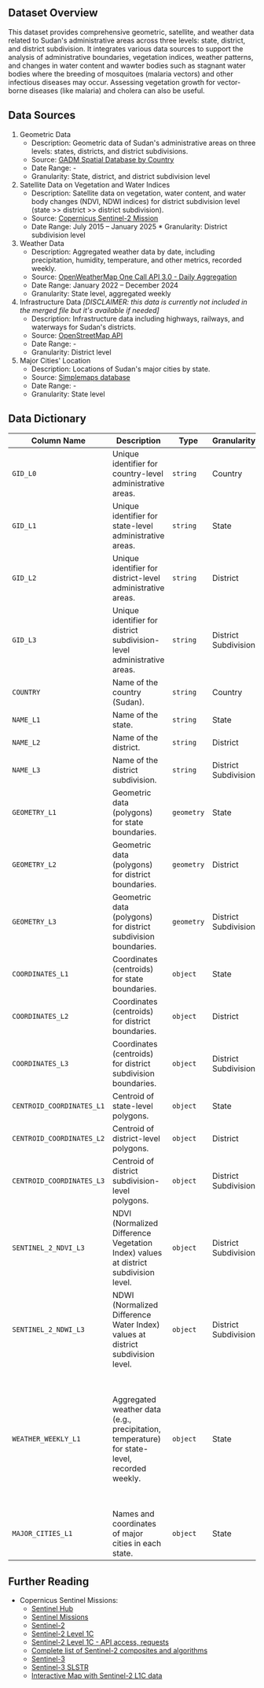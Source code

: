 ## Dataset Overview
This dataset provides comprehensive geometric, satellite, and weather data related to Sudan's administrative areas across three levels: state, district, and district subdivision. It integrates various data sources to support the analysis of administrative boundaries, vegetation indices, weather patterns, and changes in water content and wawter bodies such as stagnant water bodies where the breeding of mosquitoes (malaria vectors) and other infectious diseases may occur. Assessing vegetation growth for vector-borne diseases (like malaria) and cholera can also be useful.


## Data Sources
1. Geometric Data
    * Description: Geometric data of Sudan's administrative areas on three levels: states, districts, and district subdivisions.
    * Source: [GADM Spatial Database by Country](https://gadm.org/download_country.html)
    * Date Range: -
    * Granularity: State, district, and district subdivision level
2. Satellite Data on Vegetation and Water Indices
    * Description: Satellite data on vegetation, water content, and water body changes (NDVI, NDWI indices) for district subdivision level (state >> district >> district subdivision).
    * Source: [Copernicus Sentinel-2 Mission](https://dataspace.copernicus.eu/explore-data/data-collections/sentinel-data/sentinel-2)
    * Date Range: July 2015 – January 2025
    * Granularity: District subdivision level
3. Weather Data
    * Description: Aggregated weather data by date, including precipitation, humidity, temperature, and other metrics, recorded weekly.
    * Source: [OpenWeatherMap One Call API 3.0 - Daily Aggregation](https://openweathermap.org/api/one-call-3#history_daily_aggregation)
    * Date Range: January 2022 – December 2024
    * Granularity: State level, aggregated weekly
4. Infrastructure Data _[DISCLAIMER: this data is currently not included in the merged file but it's available if needed]_
    * Description: Infrastructure data including highways, railways, and waterways for Sudan's districts.
    * Source: [OpenStreetMap API](https://wiki.openstreetmap.org/wiki/API_v0.6)
    * Date Range: -
    * Granularity: District level
5. Major Cities' Location
    * Description: Locations of Sudan's major cities by state.
    * Source: [Simplemaps database](https://simplemaps.com/data/world-cities)
    * Date Range: -
    * Granularity: State level


## Data Dictionary  

| **Column Name**                  | **Description**                                                                                             | **Type**          | **Granularity**              | **Example Value**                                     |  
|-----------------------------------|-------------------------------------------------------------------------------------------------------------|-------------------|-----------------------------|-----------------------------------------------------|  
| `GID_L0`                          | Unique identifier for country-level administrative areas.                                                   | `string`          | Country                     | `SDN`                                               |  
| `GID_L1`                          | Unique identifier for state-level administrative areas.                                                     | `string`          | State                       | `SDN.1_1`                                           |  
| `GID_L2`                          | Unique identifier for district-level administrative areas.                                                  | `string`          | District                    | `SDN.1.2_1`                                         |  
| `GID_L3`                          | Unique identifier for district subdivision-level administrative areas.                                      | `string`          | District Subdivision        | `SDN.1.2.3_1`                                       |  
| `COUNTRY`                         | Name of the country (Sudan).                                                                                | `string`          | Country                     | `Sudan`                                             |  
| `NAME_L1`                         | Name of the state.                                                                                          | `string`          | State                       | `NorthDarfur`                                       |  
| `NAME_L2`                         | Name of the district.                                                                                       | `string`          | District                    | `Kutum`                                             |  
| `NAME_L3`                         | Name of the district subdivision.                                                                           | `string`          | District Subdivision        | `Karnoy`                                            |  
| `GEOMETRY_L1`                     | Geometric data (polygons) for state boundaries.                                                             | `geometry`        | State                       | `MULTIPOLYGON (((32.7365 13.7191, 32.7335 13.749, ...)))`            |  
| `GEOMETRY_L2`                     | Geometric data (polygons) for district boundaries.                                                          | `geometry`        | District                    | `MULTIPOLYGON (((33.1141 14.8749, 32.9916 14.9108, ...))`             |  
| `GEOMETRY_L3`                     | Geometric data (polygons) for district subdivision boundaries.                                              | `geometry`        | District Subdivision        | `MULTIPOLYGON (((32.9784 15.1733, 33.0415 15.2452, ...)))`            |  
| `COORDINATES_L1`                  | Coordinates (centroids) for state boundaries.                                                               | `object`          | State                       | `[(26.989, 11.7898), (26.8901, 11.7679),  ...]`                       |  
| `COORDINATES_L2`                  | Coordinates (centroids) for district boundaries.                                                            | `object`          | District                    | `[(25.2552, 14.1369), (25.2314, 14.1837),  ...]`                       |  
| `COORDINATES_L3`                  | Coordinates (centroids) for district subdivision boundaries.                                                | `object`          | District Subdivision        | `[23.1315, 15.7106), (23.1535, 15.7122),  ...]`                       |  
| `CENTROID_COORDINATES_L1`         | Centroid of state-level polygons.                                                                           | `object`          | State                       | `(16.210072141665464, 25.56137078287929)`                       |  
| `CENTROID_COORDINATES_L2`         | Centroid of district-level polygons.                                                                        | `object`          | District                    | `(14.970643898696625, 23.99197320791689)`                       |  
| `CENTROID_COORDINATES_L3`         | Centroid of district subdivision-level polygons.                                                            | `object`          | District Subdivision        | `(15.276145500285851, 23.579148396331252)`                       |  
| `SENTINEL_2_NDVI_L3`              | NDVI (Normalized Difference Vegetation Index) values at district subdivision level.                         | `object`          | District Subdivision        | `{'data': [{'interval_from': '2015-10-20', 'interval_to': '2015-10-21', 'ndvi_min': 0.005310070235282183, 'ndvi_max': 0.005310070235282183, 'ndvi_mean': 0.005310070235282183}, {}, ...]}`            |  
| `SENTINEL_2_NDWI_L3`              | NDWI (Normalized Difference Water Index) values at district subdivision level.                              | `object`          | District Subdivision        | `{'data': [{'interval_from': '2015-10-20', 'interval_to': '2015-10-21', 'ndvi_min': -0.011544699780642986, 'ndvi_max': -0.011544699780642986, 'ndvi_mean': -0.011544699780642986}, {}, ...]}`            |  
| `WEATHER_WEEKLY_L1`               | Aggregated weather data (e.g., precipitation, temperature) for state-level, recorded weekly.            | `object`          | State                       | `{'2022-01-01': {'cloud_cover': 65.0, 'humidity_percentage': 12.0, 'precipitation_total_mm': 0.0, 'temperature_min_celsius': 19.78, 'temperature_max_celsius': 30.0, 'temperature_afternoon_celsius': 28.83, 'temperature_night_celsius': 21.03, 'temperature_evening_celsius': 25.44, 'temperature_morning_celsius': 19.78, 'pressure_hpa': 1012.0, 'wind_max_speed_kmh': 6.04, 'wind_max_direction_degrees': 347.0}, '2022-01-08': {}}` |  
| `MAJOR_CITIES_L1`                 | Names and coordinates of major cities in each state.                                                        | `object`          | State                       | `{'city': 'Khartoum', 'lat': 15.6, 'lon': 32.5}`   |    


## Further Reading

* Copernicus Sentinel Missions:
    - [Sentinel Hub](https://dataspace.copernicus.eu/analyse/apis/sentinel-hub)
    - [Sentinel Missions](https://dataspace.copernicus.eu/explore-data/data-collections/sentinel-data)
    - [Sentinel-2](https://dataspace.copernicus.eu/explore-data/data-collections/sentinel-data/sentinel-2)
    - [Sentinel-2 Level 1C](https://documentation.dataspace.copernicus.eu/Data/SentinelMissions/Sentinel2.html#sentinel-2-level-1c-top-of-atmosphere-toa)
    - [Sentinel-2 Level 1C - API access, requests](https://documentation.dataspace.copernicus.eu/APIs/SentinelHub/Data/S2L1C.html)
    - [Complete list of Sentinel-2 composites and algorithms](https://custom-scripts.sentinel-hub.com/custom-scripts/sentinel/sentinel-2/)
    - [Sentinel-3](https://dataspace.copernicus.eu/explore-data/data-collections/sentinel-data/sentinel-3)
    - [Sentinel-3 SLSTR](https://sentiwiki.copernicus.eu/web/s3-slstr-instrument)
    - [Interactive Map with Sentinel-2 L1C data](https://browser.dataspace.copernicus.eu/?zoom=11&lat=15.50919&lng=32.49491&themeId=DEFAULT-THEME&visualizationUrl=U2FsdGVkX19thDCcH4aD62EybqrdKXcd17vDo0WcFB6ko02GLJfB8SIQCq9sqQv7S2j2YALE4BYcee7XZX18YmeVrBEZNebFhpic1tporv2XUjNN94K80mCTRL9%2FFUba&datasetId=S2_L1C_CDAS&fromTime=2025-01-01T00%3A00%3A00.000Z&toTime=2025-01-01T23%3A59%3A59.999Z&layerId=7-NDWI&demSource3D=%22MAPZEN%22&cloudCoverage=10&dateMode=SINGLE)
